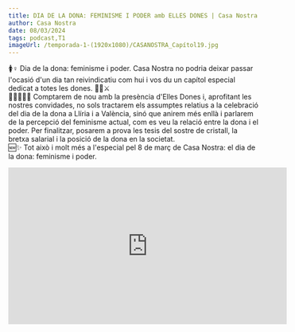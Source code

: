 ```yaml
---
title: DIA DE LA DONA: FEMINISME I PODER amb ELLES DONES | Casa Nostra 1x19
author: Casa Nostra
date: 08/03/2024
tags: podcast,T1
imageUrl: /temporada-1-(1920x1080)/CASANOSTRA_Capítol19.jpg
---
```


<p>🚺♀️ Dia de la dona: feminisme i poder.
Casa Nostra no podria deixar passar l&#39;ocasió d&#39;un dia tan reivindicatiu com hui i vos du un capítol especial dedicat a totes les dones. ✊🏻⚔️
<br>👩🏻‍🤝‍👩🏽 Comptarem de nou amb la presència d&#39;Elles Dones i, aprofitant les nostres convidades, no sols tractarem els assumptes relatius a la celebració del dia de la dona a Llíria i a València, sinó que anirem més enllà i parlarem de la percepció del feminisme actual, com es veu la relació entre la dona i el poder. Per finalitzar, posarem a prova les tesis del sostre de cristall, la bretxa salarial i la posició de la dona en la societat.
<br>🆕✨ Tot això i molt més a l&#39;especial pel 8 de març de Casa Nostra: el dia de la dona: feminisme i poder.</p>

<iframe width="560" height="315" src="https://www.youtube.com/embed/Og0gCrGH1h4?si=Hw5vgtvlJ5O23HCI" title="YouTube video player" frameborder="0" allow="accelerometer; autoplay; clipboard-write; encrypted-media; gyroscope; picture-in-picture; web-share" referrerpolicy="strict-origin-when-cross-origin" allowfullscreen></iframe>
